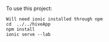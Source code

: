 
To use this project:
```shell
Will need ionic installed through npm
cd  ../../hiveApp
npm install
ionic serve --lab
```
